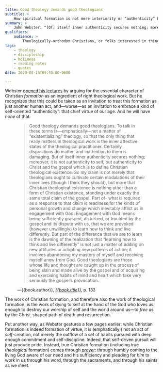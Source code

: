 ```yaml
---
title: Good theology demands good theologians
subtitle: >
    How spiritual formation is not mere interiority or “authenticity” but death-and-resurrection at the hand of the living God.
summary: >
    John Webster: “[Of] itself inner authenticity secures nothing; moreover, it is not authenticity to self, but authenticity to Christ and the gospel which is to define Christian theological existence…”—for spiritual formation is not mere interiority or “authenticity” but death-and-resurrection at the hand of the living God.
qualifiers:
    audience: >
        Theologically-orthodox Christians, or folks interested in things that theologically-orthodox Christians think.
tags:
    - theology
    - discipleship
    - holiness
    - reading notes
    - quotes
date: 2020-08-16T09:40:00-0600

---
```


Webster [opened his lectures][good-theologians] by arguing for the essential character of Christian *formation* as an ingredient of right theological work. But he recognizes that this could be taken as an invitation to treat this formation as just another human act, and—worse—as an invitation to embrace a kind of self-oriented “authenticity”: that chief virtue of our age. And he will have *none* of that:

[good-theologians]: https://v5.chriskrycho.com/library/good-theologians/

<figure class=quotation>

> Good theology demands good theologians. To talk in these terms is—emphatically—not a matter of “existentializing” theology, so that the only thing that really matters in theological work is the inner affective states of the theological practitioner. Certainly dispositions do matter, and inattention to them is damaging. But of itself inner authenticity secures nothing; moreover, it is not authenticity to self, but authenticity to Christ and the gospel which is to define Christian theological existence. So my claim is not merely that theologians ought to cultivate certain modulations of their inner lives (though I think they should), but more that Christian theological existence is nothing other than a form of Christian existence, standing under exactly the same total claim of the gospel. Part of- what is required as a response to that claim is readiness for the kinds of personal growth and change which inevitably afflict us in engagement with God. Engagement with God means being sufficiently grasped, disturbed, or troubled by the gospel and its dispute with us, that we are provoked (however unwillingly) to learn how to think and live differently. But part of the difference that we are to learn is the dawning of the realization that “learning how to think and live differently” is not just a matter of adding on new attitudes or adopting new patterns of action; it involves abandoning my mastery of myself and receiving myself anew from God. Good theologians are those whose life and thought are caught up in the process of being slain and made alive by the gospel and of acquiring and exercising habits of mind and heart which take very seriously the gospel’s provocation.

<figcaption>—{{book.author}}, <a href='{{book.link}}'><cite>{{book.title}}</cite></a>, p. 133</figcaption>

</figure>

The work of Christian formation, and therefore also the work of theological formation, is the work of dying to self at the hand of the God who loves us enough to destroy our worship of self and the world around us—to *free* us by the Christ-shaped path of death and resurrection.

Put another way, as Webster gestures a few pages earlier: while Christian formation is indeed formation of virtue, it is (emphatically!) not an act of *self*-creation, not merely the outflow of a set of habits pursued with deep enough commitment and self-discipline. Indeed, that self-driven pursuit will just produce pride. Instead, true Christian formation (including true *theological* formation) comes through [*prayer*][prayer]: through humbly coming to the living God aware of our need and his sufficiency and pleading for *him* to work in us through his word, through the sacraments, and through his saints as we meet.

[prayer]: https://v5.chriskrycho.com/library/the-first-and-last-act-of-theological-existence/